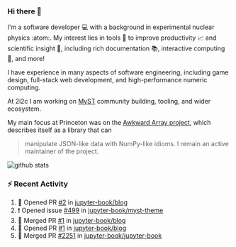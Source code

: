 ### Hi there 👋 

I'm a software developer 💻 with a background in experimental nuclear physics :atom:. My interest lies in tools :wrench: to improve productivity :chart_with_upwards_trend: and scientific insight :telescope:, including rich documentation 📚, interactive computing 🧮, and more! 

I have experience in many aspects of software engineering, including game design, full-stack web development, and high-performance numeric computing. 

At 2i2c I am working on [MyST](https://github.com/jupyter-book/mystmd) community building, tooling, and wider ecosystem. 

My main focus at Princeton was on the [Awkward Array project](awkward-array.org/), which describes itself as a library that can 
> manipulate JSON-like data with NumPy-like idioms. I remain an active maintainer of the project. 

![github stats](https://github-readme-stats.vercel.app/api?username=agoose77&show_icons=true&hide_rank=true&hide_title=true&bg_color=30,e76445,904e95&text_color=efe3ec&icon_color=efe3ec)
<!--
**agoose77/agoose77** is a ✨ _special_ ✨ repository because its `README.md` (this file) appears on your GitHub profile.

Here are some ideas to get you started:

- 🔭 I’m currently working on ...
- 🌱 I’m currently learning ...
- 👯 I’m looking to collaborate on ...
- 🤔 I’m looking for help with ...
- 💬 Ask me about ...
- 📫 How to reach me: ...
- 😄 Pronouns: ...
- ⚡ Fun fact: ...
-->

### :zap: Recent Activity

<!--START_SECTION:activity-->
1. 💪 Opened PR [#2](https://github.com/jupyter-book/blog/pull/2) in [jupyter-book/blog](https://github.com/jupyter-book/blog)
2. ❗ Opened issue [#499](https://github.com/jupyter-book/myst-theme/issues/499) in [jupyter-book/myst-theme](https://github.com/jupyter-book/myst-theme)
3. 🎉 Merged PR [#1](https://github.com/jupyter-book/blog/pull/1) in [jupyter-book/blog](https://github.com/jupyter-book/blog)
4. 💪 Opened PR [#1](https://github.com/jupyter-book/blog/pull/1) in [jupyter-book/blog](https://github.com/jupyter-book/blog)
5. 🎉 Merged PR [#2251](https://github.com/jupyter-book/jupyter-book/pull/2251) in [jupyter-book/jupyter-book](https://github.com/jupyter-book/jupyter-book)
<!--END_SECTION:activity-->
